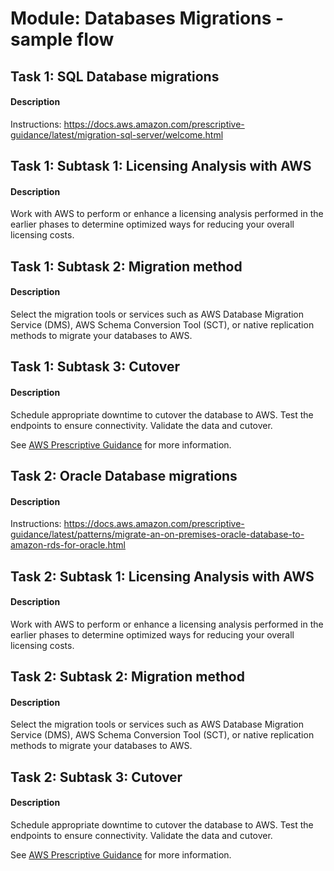 
# Module: Databases Migrations - sample flow
## Task 1: SQL Database migrations
#### Description
Instructions: https://docs.aws.amazon.com/prescriptive-guidance/latest/migration-sql-server/welcome.html
## Task 1: Subtask 1: Licensing Analysis with AWS
#### Description
Work with AWS to perform or enhance a licensing analysis performed in the earlier phases to determine optimized ways for reducing your overall licensing costs.
## Task 1: Subtask 2: Migration method
#### Description
Select the migration tools or services such as AWS Database Migration Service (DMS), AWS Schema Conversion Tool (SCT), or native replication methods to migrate your databases to AWS.


## Task 1: Subtask 3: Cutover
#### Description
Schedule appropriate downtime to cutover the database to AWS. Test the endpoints to ensure connectivity. Validate the data and cutover.

See [AWS Prescriptive Guidance](https://docs.aws.amazon.com/dms/latest/sbs/chap-manageddatabases.sql-server-rds-sql-server.html) for more information.
## Task 2: Oracle Database migrations
#### Description
Instructions: https://docs.aws.amazon.com/prescriptive-guidance/latest/patterns/migrate-an-on-premises-oracle-database-to-amazon-rds-for-oracle.html
## Task 2: Subtask 1: Licensing Analysis with AWS
#### Description
Work with AWS to perform or enhance a licensing analysis performed in the earlier phases to determine optimized ways for reducing your overall licensing costs.


## Task 2: Subtask 2: Migration method
#### Description
Select the migration tools or services such as AWS Database Migration Service (DMS), AWS Schema Conversion Tool (SCT), or native replication methods to migrate your databases to AWS.


## Task 2: Subtask 3: Cutover
#### Description
Schedule appropriate downtime to cutover the database to AWS. Test the endpoints to ensure connectivity. Validate the data and cutover.

See [AWS Prescriptive Guidance](https://docs.aws.amazon.com/dms/latest/sbs/chap-manageddatabases.oracle2rds.html) for more information.